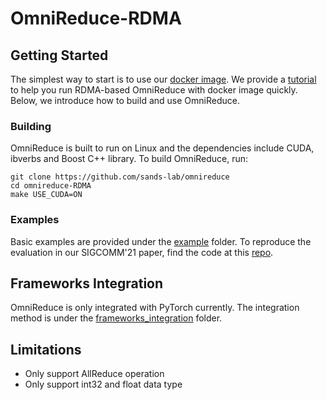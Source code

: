 # OmniReduce-RDMA

## Getting Started
The simplest way to start is to use our [docker image](https://github.com/sands-lab/omnireduce/tree/master/omnireduce-RDMA/docker). We provide a [tutorial](https://github.com/sands-lab/omnireduce/blob/master/omnireduce-RDMA/docs/tutorial.md) to help you run RDMA-based OmniReduce with docker image quickly.
Below, we introduce how to build and use OmniReduce.

### Building
OmniReduce is built to run on Linux and the dependencies include CUDA, ibverbs and Boost C++ library.
To build OmniReduce, run:

    git clone https://github.com/sands-lab/omnireduce
    cd omnireduce-RDMA
    make USE_CUDA=ON

### Examples
Basic examples are provided under the [example](https://github.com/sands-lab/omnireduce/tree/master/omnireduce-RDMA/example) folder. 
To reproduce the evaluation in our SIGCOMM'21 paper, find the code at this [repo](https://github.com/sands-lab/omnireduce-experiments).

## Frameworks Integration
OmniReduce is only integrated with PyTorch currently. The integration method is under the [frameworks_integration](https://github.com/sands-lab/omnireduce/tree/master/omnireduce-RDMA/frameworks_integration/pytorch_patch) folder.

## Limitations

- Only support AllReduce operation
- Only support int32 and float data type
